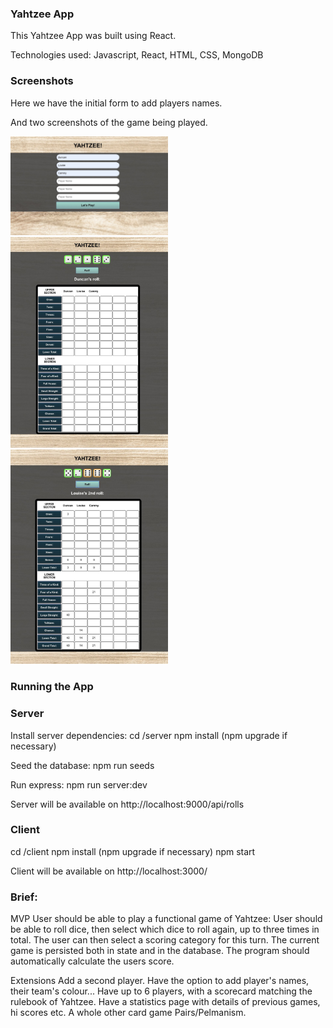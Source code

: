 ### Yahtzee App

This Yahtzee App was built using React.

Technologies used:
Javascript, React, HTML, CSS, MongoDB


### Screenshots

Here we have the initial form to add players names.

And two screenshots of the game being played.


<img src="https://github.com/DuncanRN/Javascript-Yahtzee/blob/main/img_screenshots/1%20Screenshot%202022-11-15%20at%2009.28.12.jpg" alt="Yahtzee Players Name Form" width=50% height=50%>

<img src="https://github.com/DuncanRN/Javascript-Yahtzee/blob/main/img_screenshots/2%20Screenshot%202022-11-15%20at%2009.28.40.jpg" alt="Yahtzee Gameplay 1" width=50% height=50%>

<img src="https://github.com/DuncanRN/Javascript-Yahtzee/blob/main/img_screenshots/3%20Screenshot%202022-11-15%20at%2009.29.43.jpg" alt="Yahtzee Gameplay 2" width=50% height=50%>





### Running the App

### Server
Install server dependencies:
cd /server
npm install (npm upgrade if necessary)

Seed the database:
npm run seeds

Run express:
npm run server:dev

Server will be available on http://localhost:9000/api/rolls

### Client
cd /client
npm install (npm upgrade if necessary)
npm start

Client will be available on http://localhost:3000/

### Brief:

MVP
User should be able to play a functional game of Yahtzee:
User should be able to roll dice, then select which dice to roll again, up to three times in total.
The user can then select a scoring category for this turn.
The current game is persisted both in state and in the database.
The program should automatically calculate the users score.

Extensions
Add a second player. Have the option to add player's names, their team's colour...
Have up to 6 players, with a scorecard matching the rulebook of Yahtzee.
Have a statistics page with details of previous games, hi scores etc.
A whole other card game Pairs/Pelmanism. 
